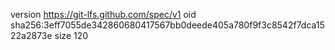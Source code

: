 version https://git-lfs.github.com/spec/v1
oid sha256:3eff7055de342860680417567bb0deede405a780f9f3c8542f7dca1522a2873e
size 120
